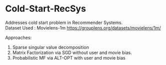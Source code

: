 # Cold-Start-RecSys

Addresses cold start problem in Recommender Systems. <br>
Dataset Used  : Movielens-1m https://grouplens.org/datasets/movielens/1m/

Approaches:

1. Sparse singular value decomposition
2. Matrix Factorization via SGD without user and movie bias.
3. Probabilistic MF via ALT-OPT with user and movie bias

